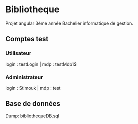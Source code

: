 # Bibliotheque

Projet angular 3ème année Bachelier informatique de gestion. 
<br>
## Comptes test
### Utilisateur
login : testLogin | mdp : testMdp1$

### Administrateur
login : Stimouk | mdp : test
<br>
## Base de données
Dump: bibliothequeDB.sql
